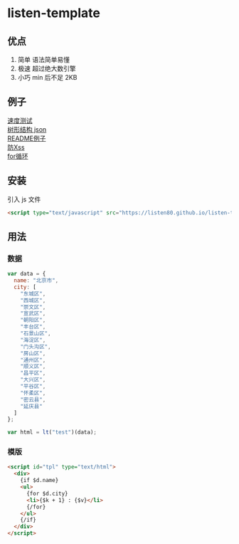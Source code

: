 # listen-template

## 优点

1. 简单 语法简单易懂
2. 极速 超过绝大数引擎
3. 小巧 min 后不足 2KB

## 例子

[速度测试](https://listen80.github.io/listen-template/examples/speed_test/)  
[树形结构 json](https://listen80.github.io/listen-template/examples/json/)  
[README例子](https://listen80.github.io/listen-template/examples/)  
[防Xss](https://listen80.github.io/listen-template/examples/escape.html)  
[for循环](https://listen80.github.io/listen-template/examples/easy.html)  

## 安装

引入 js 文件

```html
<script type="text/javascript" src="https://listen80.github.io/listen-template/src/lt.js"></script>
```

## 用法

### 数据

```js
var data = {
  name: "北京市",
  city: [
    "东城区",
    "西城区",
    "崇文区",
    "宣武区",
    "朝阳区",
    "丰台区",
    "石景山区",
    "海淀区",
    "门头沟区",
    "房山区",
    "通州区",
    "顺义区",
    "昌平区",
    "大兴区",
    "平谷区",
    "怀柔区",
    "密云县",
    "延庆县"
  ]
};

var html = lt("test")(data);
```

### 模版

```html
<script id="tpl" type="text/html">
  <div>
    {if $d.name}
    <ul>
      {for $d.city}
      <li>{$k + 1} : {$v}</li>
      {/for}
    </ul>
    {/if}
  </div>
</script>
```

